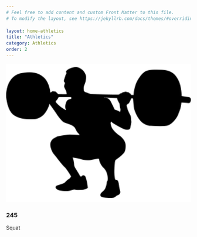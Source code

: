 ```yaml
---
# Feel free to add content and custom Front Matter to this file.
# To modify the layout, see https://jekyllrb.com/docs/themes/#overriding-theme-defaults

layout: home-athletics
title: "Athletics"
category: Athletics
order: 2
---
```

<div class="card-content">
    <div class="card-body">
        <div class="media d-flex">
            <div class="align-self-center">
              <img class="statsIcon" src="/categories/athletics/assets/images/squat.png" alt="squat png">
            </div>
          <div class="media-body white text-right">
            <h3>245</h3>
            <span>Squat</span>
          </div>
        </div>
    </div>
</div>
